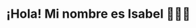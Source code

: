 ---
title: ¡Hola! Mi nombre es Isabel 🙋🏻‍♀️
image: "@assets/docs/the-arcane/mage-schools/portada_pp.jpeg"
content: |
 Bienvenidos/as a mi web de proyectos. Aquí encontrarás una selección de mis trabajos y desarrollos más recientes.
 

 Últimos proyectos 💻:

 - 📊Data Analytics: Microplásticos y Arrecifes de Coral (Power BI).


 - 🗺️GIS: Incendio de Jarilla 2025: Cálculo del dNBR y Mapas Temáticos con Sentinel-2
 ______________________________________________

 Para ver todos mis proyectos directamente en GitHub, haz clic en el siguiente enlace:💻
button:
  label: Mi portfolio en GitHub
  link: https://github.com/isamanero/MyPortfolio
---